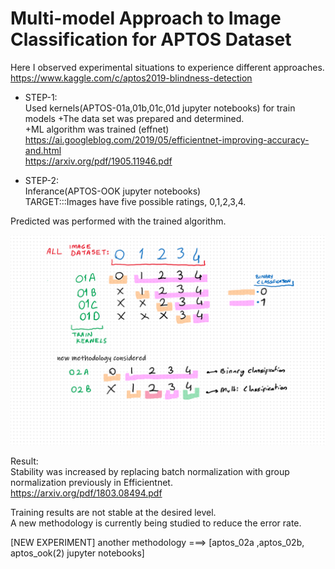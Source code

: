 # Multi-model Approach to Image Classification for APTOS Dataset  
Here I observed experimental situations to experience different approaches.
https://www.kaggle.com/c/aptos2019-blindness-detection  

* STEP-1:  
Used kernels(APTOS-01a,01b,01c,01d jupyter notebooks) for train models
+The data set was prepared and determined.  
+ML algorithm was trained (effnet)  
https://ai.googleblog.com/2019/05/efficientnet-improving-accuracy-and.html  
https://arxiv.org/pdf/1905.11946.pdf  
  
* STEP-2:  
Inferance(APTOS-OOK jupyter notebooks)  
TARGET:::Images have five possible ratings, 0,1,2,3,4.  

Predicted was performed with the trained algorithm.  
  
  ![View](https://github.com/semskurto/APTOS/blob/master/aptosReadme.png)
  
Result:  
Stability was increased by replacing batch normalization with group normalization previously in Efficientnet.  
https://arxiv.org/pdf/1803.08494.pdf  

Training results are not stable at the desired level.  
A new methodology is currently being studied to reduce the error rate.  


[NEW EXPERIMENT] another methodology ===> [aptos_02a ,aptos_02b, aptos_ook(2) jupyter notebooks]
